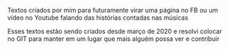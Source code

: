 Textos criados por mim para futuramente virar uma página no FB ou um vídeo no Youtube falando das histórias contadas nas músicas

Esses textos estão sendo criados desde março de 2020 e resolvi colocar no GIT para manter em um lugar que mais alguém possa ver e contribuir
